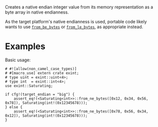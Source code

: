 Creates a native endian integer value from its memory representation as a byte
array in native endianness.

As the target platform's native endianness is used, portable code likely wants
to use [`from_be_bytes`] or [`from_le_bytes`], as appropriate instead.

[`from_be_bytes`]: Self::from_be_bytes
[`from_le_bytes`]: Self::from_le_bytes

# Examples

Basic usage:

```
# #![allow(non_camel_case_types)]
# #[macro_use] extern crate exint;
# type uint = exint::uint<4>;
# type int  = exint::int<4>;
use exint::Saturating;

if cfg!(target_endian = "big") {
    assert_eq!(<Saturating<int>>::from_ne_bytes([0x12, 0x34, 0x56, 0x78]), Saturating(int!(0x12345678)));
} else {
    assert_eq!(<Saturating<int>>::from_ne_bytes([0x78, 0x56, 0x34, 0x12]), Saturating(int!(0x12345678)));
}
```
